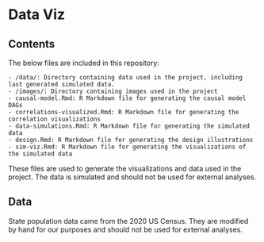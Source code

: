 # Data Viz

## Contents

The below files are included in this repository:

```
- /data/: Directory containing data used in the project, including last generated simulated data.
- /images/: Directory containing images used in the project
- causal-model.Rmd: R Markdown file for generating the causal model DAGs
- correlations-visualized.Rmd: R Markdown file for generating the correlation visualizations
- data-simulations.Rmd: R Markdown file for generating the simulated data
- design.Rmd: R Markdown file for generating the design illustrations
- sim-viz.Rmd: R Markdown file for generating the visualizations of the simulated data

```

These files are used to generate the visualizations and data used in the project. The data is simulated and should not be used for external analyses.

## Data

State population data came from the 2020 US Census. They are modified by hand for our purposes and should not be used for external analyses.

